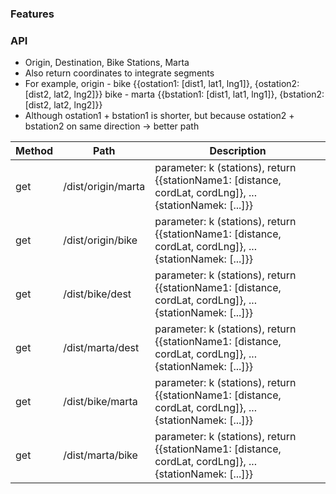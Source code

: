 ### Features


### API

- Origin, Destination, Bike Stations, Marta
- Also return coordinates to integrate segments
- For example, origin - bike {{ostation1: [dist1, lat1, lng1]}, {ostation2: [dist2, lat2, lng2]}}
               bike - marta {{bstation1: [dist1, lat1, lng1]}, {bstation2: [dist2, lat2, lng2]}}
- Although ostation1 + bstation1 is shorter, but because ostation2 + bstation2 on same direction -> better path

| Method | Path | Description |
|------- | --------- | ------ |
| get | /dist/origin/marta | parameter: k (stations), return {{stationName1: [distance, cordLat, cordLng]}, ... {stationNamek: [...]}}|
| get | /dist/origin/bike | parameter: k (stations), return {{stationName1: [distance, cordLat, cordLng]}, ... {stationNamek: [...]}}|
| get | /dist/bike/dest | parameter: k (stations), return {{stationName1: [distance, cordLat, cordLng]}, ... {stationNamek: [...]}}|
| get | /dist/marta/dest | parameter: k (stations), return {{stationName1: [distance, cordLat, cordLng]}, ... {stationNamek: [...]}}|
| get | /dist/bike/marta | parameter: k (stations), return {{stationName1: [distance, cordLat, cordLng]}, ... {stationNamek: [...]}}|
| get | /dist/marta/bike | parameter: k (stations), return {{stationName1: [distance, cordLat, cordLng]}, ... {stationNamek: [...]}}|
